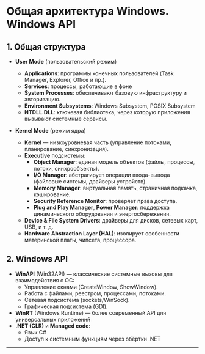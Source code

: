 # Общая архитектура Windows. Windows API

## 1. Общая структура
- **User Mode** (пользовательский режим)
  - **Applications**: программы конечных пользователей (Task Manager, Explorer, Office и пр.).  
  - **Services**: процессы, работающие в фоне
  - **System Processes**: обеспечивают базовую инфраструктуру и авторизацию.
  - **Environment Subsystems**: Windows Subsystem, POSIX Subsystem 
  - **NTDLL.DLL**: ключевая библиотека, через которую приложения вызывают системные сервисы.

- **Kernel Mode** (режим ядра)
  - **Kernel** — низкоуровневая часть (управление потоками, планирование, синхронизация).
  - **Executive** подсистемы:
    - **Object Manager**: единая модель объектов (файлы, процессы, потоки, синхрообъекты).
    - **I/O Manager**: абстрагирует операции ввода-вывода (файловые системы, драйверы устройств).
    - **Memory Manager**: виртуальная память, страничная подкачка, кэширование.
    - **Security Reference Monitor**: проверяет права доступа.
    - **Plug and Play Manager**, **Power Manager**: поддержка динамического оборудования и энергосбережения.
  - **Device & File System Drivers**: драйверы для дисков, сетевых карт, USB, и т. д.
  - **Hardware Abstraction Layer (HAL)**: изолирует особенности материнской платы, чипсета, процессора.

## 2. Windows API

- **WinAPI** (Win32API) — классические системные вызовы для взаимодействия с ОС:
  - Управление окнами (CreateWindow, ShowWindow).
  - Работа с файлами, реестром, процессами, потоками.
  - Сетевая подсистема (sockets/WinSock).
  - Графическая подсистема (GDI).
- **WinRT** (Windows Runtime) — более современный API для универсальных приложений
- **.NET (CLR)** и **Managed code**:
  - Язык C#
  - Доступ к системным функциям через обёртки .NET

---
